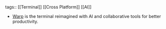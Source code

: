 tags:: [[Terminal]] [[Cross Platform]] [[AI]]

- [Warp](https://www.warp.dev/) is the terminal reimagined with AI and collaborative tools for better productivity.